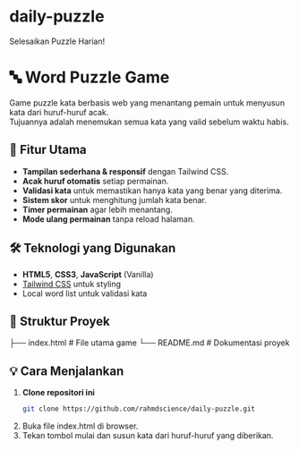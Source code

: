 # daily-puzzle
Selesaikan Puzzle Harian!
# 🔤 Word Puzzle Game

Game puzzle kata berbasis web yang menantang pemain untuk menyusun kata dari huruf-huruf acak.  
Tujuannya adalah menemukan semua kata yang valid sebelum waktu habis.

## 🚀 Fitur Utama
- **Tampilan sederhana & responsif** dengan Tailwind CSS.
- **Acak huruf otomatis** setiap permainan.
- **Validasi kata** untuk memastikan hanya kata yang benar yang diterima.
- **Sistem skor** untuk menghitung jumlah kata benar.
- **Timer permainan** agar lebih menantang.
- **Mode ulang permainan** tanpa reload halaman.

## 🛠 Teknologi yang Digunakan
- **HTML5**, **CSS3**, **JavaScript** (Vanilla)
- [Tailwind CSS](https://tailwindcss.com/) untuk styling
- Local word list untuk validasi kata

## 📂 Struktur Proyek
├── index.html # File utama game
└── README.md # Dokumentasi proyek

## 💡 Cara Menjalankan
1. **Clone repositori ini**
   ```bash
   git clone https://github.com/rahmdscience/daily-puzzle.git
2. Buka file index.html di browser.
3. Tekan tombol mulai dan susun kata dari huruf-huruf yang diberikan.
